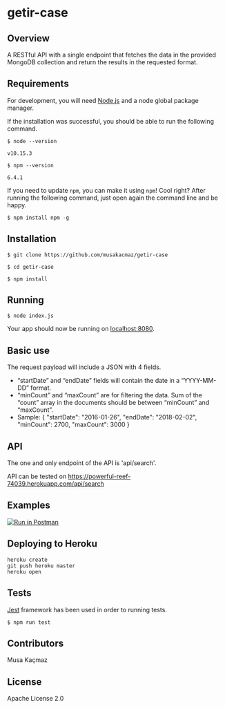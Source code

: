 # getir-case  

## Overview

A RESTful API with a single endpoint that fetches the data in the provided MongoDB collection and return the results in the requested format.

## Requirements

For development, you will need [Node.js](https://nodejs.org) and a node global package manager.

If the installation was successful, you should be able to run the following command.
```
$ node --version

v10.15.3

$ npm --version

6.4.1
```

If you need to update `npm`, you can make it using `npm`! Cool right? After running the following command, just open again the command line and be happy.
```
$ npm install npm -g
```
## Installation

```
$ git clone https://github.com/musakacmaz/getir-case

$ cd getir-case

$ npm install
```

## Running

```
$ node index.js
```
Your app should now be running on [localhost:8080](http://localhost:8080/).

## Basic use

The request payload will include a JSON with 4 fields. 
- “startDate” and “endDate” fields will contain the date in a “YYYY-MM-DD” format.
- “minCount” and “maxCount” are for filtering the data. Sum of the “count” array in the documents should be between “minCount” and “maxCount”.
- Sample: { "startDate": "2016-01-26", "endDate": "2018-02-02", "minCount": 2700, "maxCount": 3000 }

## API 
The one and only endpoint of the API is 'api/search'.

API can be tested on https://powerful-reef-74039.herokuapp.com/api/search

## Examples

[![Run in Postman](https://run.pstmn.io/button.svg)](https://app.getpostman.com/run-collection/b9a04a02a10170619578)

## Deploying to Heroku
```
heroku create
git push heroku master
heroku open
```
## Tests

[Jest](https://jestjs.io/) framework has been used in order to running tests.

```
$ npm run test
```

## Contributors

Musa Kaçmaz

## License

 Apache License 2.0
